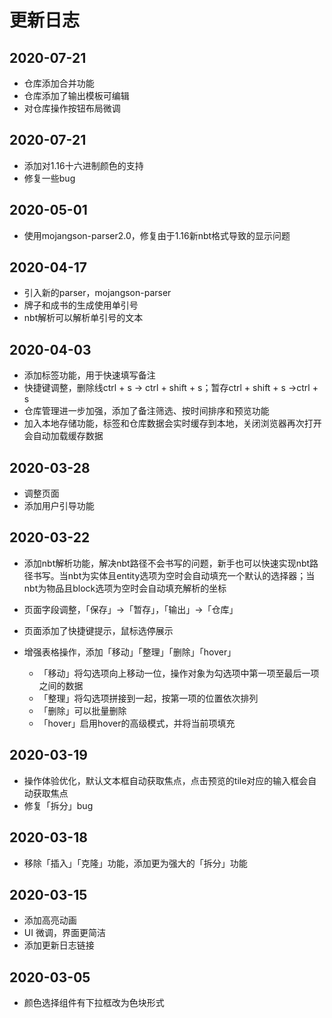 # 更新日志

## 2020-07-21
- 仓库添加合并功能
- 仓库添加了输出模板可编辑
- 对仓库操作按钮布局微调

## 2020-07-21
- 添加对1.16十六进制颜色的支持
- 修复一些bug

## 2020-05-01
- 使用mojangson-parser2.0，修复由于1.16新nbt格式导致的显示问题

## 2020-04-17

- 引入新的parser，mojangson-parser
- 牌子和成书的生成使用单引号
- nbt解析可以解析单引号的文本

## 2020-04-03

- 添加标签功能，用于快速填写备注
- 快捷键调整，删除线ctrl + s -> ctrl + shift + s；暂存ctrl + shift + s ->ctrl + s
- 仓库管理进一步加强，添加了备注筛选、按时间排序和预览功能
- 加入本地存储功能，标签和仓库数据会实时缓存到本地，关闭浏览器再次打开会自动加载缓存数据

## 2020-03-28

- 调整页面
- 添加用户引导功能

## 2020-03-22

- 添加nbt解析功能，解决nbt路径不会书写的问题，新手也可以快速实现nbt路径书写。当nbt为实体且entity选项为空时会自动填充一个默认的选择器；当nbt为物品且block选项为空时会自动填充解析的坐标

- 页面字段调整，「保存」->「暂存」，「输出」->「仓库」

- 页面添加了快捷键提示，鼠标选停展示

- 增强表格操作，添加「移动」「整理」「删除」「hover」

  - 「移动」将勾选项向上移动一位，操作对象为勾选项中第一项至最后一项之间的数据
  - 「整理」将勾选项拼接到一起，按第一项的位置依次排列
  - 「删除」可以批量删除
  - 「hover」启用hover的高级模式，并将当前项填充

## 2020-03-19
- 操作体验优化，默认文本框自动获取焦点，点击预览的tile对应的输入框会自动获取焦点
- 修复「拆分」bug

## 2020-03-18
- 移除「插入」「克隆」功能，添加更为强大的「拆分」功能

## 2020-03-15
- 添加高亮动画
- UI 微调，界面更简洁
- 添加更新日志链接

## 2020-03-05
- 颜色选择组件有下拉框改为色块形式